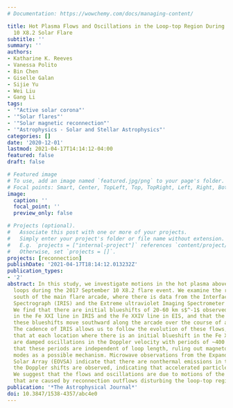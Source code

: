 ```yaml
---
# Documentation: https://wowchemy.com/docs/managing-content/

title: Hot Plasma Flows and Oscillations in the Loop-top Region During the 2017 September
  10 X8.2 Solar Flare
subtitle: ''
summary: ''
authors:
- Katharine K. Reeves
- Vanessa Polito
- Bin Chen
- Giselle Galan
- Sijie Yu
- Wei Liu
- Gang Li
tags:
- '"Active solar corona"'
- '"Solar flares"'
- '"Solar magnetic reconnection"'
- '"Astrophysics - Solar and Stellar Astrophysics"'
categories: []
date: '2020-12-01'
lastmod: 2021-04-17T14:14:12-04:00
featured: false
draft: false

# Featured image
# To use, add an image named `featured.jpg/png` to your page's folder.
# Focal points: Smart, Center, TopLeft, Top, TopRight, Left, Right, BottomLeft, Bottom, BottomRight.
image:
  caption: ''
  focal_point: ''
  preview_only: false

# Projects (optional).
#   Associate this post with one or more of your projects.
#   Simply enter your project's folder or file name without extension.
#   E.g. `projects = ["internal-project"]` references `content/project/deep-learning/index.md`.
#   Otherwise, set `projects = []`.
projects: [reconnection]
publishDate: '2021-04-17T18:14:12.013232Z'
publication_types:
- '2'
abstract: In this study, we investigate motions in the hot plasma above the flare
  loops during the 2017 September 10 X8.2 flare event. We examine the region to the
  south of the main flare arcade, where there is data from the Interface Region Imaging
  Spectrograph (IRIS) and the Extreme ultraviolet Imaging Spectrometer (EIS) on Hinode.
  We find that there are initial blueshifts of 20-60 km s$^-1$ observed in this region
  in the Fe XXI line in IRIS and the Fe XXIV line in EIS, and that the locations of
  these blueshifts move southward along the arcade over the course of about 10 minutes.
  The cadence of IRIS allows us to follow the evolution of these flows, and we find
  that at each location where there is an initial blueshift in the Fe XXI line, there
  are damped oscillations in the Doppler velocity with periods of ~400 s. We conclude
  that these periods are independent of loop length, ruling out magnetoacoustic standing
  modes as a possible mechanism. Microwave observations from the Expanded Owens Valley
  Solar Array (EOVSA) indicate that there are nonthermal emissions in the region where
  the Doppler shifts are observed, indicating that accelerated particles are present.
  We suggest that the flows and oscillations are due to motions of the magnetic field
  that are caused by reconnection outflows disturbing the loop-top region.
publication: '*The Astrophysical Journal*'
doi: 10.3847/1538-4357/abc4e0
---
```

